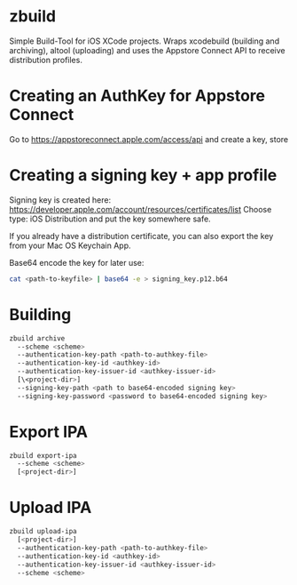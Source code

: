 # zbuild
Simple Build-Tool for iOS XCode projects.
Wraps xcodebuild (building and archiving), altool (uploading) and uses the Appstore Connect API to receive distribution profiles.

# Creating an AuthKey for Appstore Connect
Go to https://appstoreconnect.apple.com/access/api and create a key, store

# Creating a signing key + app profile
Signing key is created here: https://developer.apple.com/account/resources/certificates/list
Choose type: iOS Distribution and put the key somewhere safe.

If you already have a distribution certificate, you can also export the key from your Mac OS Keychain App. 

Base64 encode the key for later use:
```bash
cat <path-to-keyfile> | base64 -e > signing_key.p12.b64
```

# Building
```bash
zbuild archive 
  --scheme <scheme> 
  --authentication-key-path <path-to-authkey-file> 
  --authentication-key-id <authkey-id> 
  --authentication-key-issuer-id <authkey-issuer-id> 
  [\<project-dir>] 
  --signing-key-path <path to base64-encoded signing key>
  --signing-key-password <password to base64-encoded signing key>
  ```

# Export IPA
```bash
zbuild export-ipa
  --scheme <scheme>
  [<project-dir>] 
```

# Upload IPA
```bash
zbuild upload-ipa 
  [<project-dir>]  
  --authentication-key-path <path-to-authkey-file> 
  --authentication-key-id <authkey-id> 
  --authentication-key-issuer-id <authkey-issuer-id>
  --scheme <scheme>
```